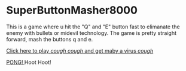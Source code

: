 SuperButtonMasher8000
=====================
This is a game where u hit the "Q" and "E" button fast to elimanate the enemy with bullets or midevil technology. The game is pretty straight forward, mash the buttons q and e.

 <a href = "/Users/jamesmaron/Desktop/MASHER.jar" >Click here to play *cough cough* and get maby a virus *cough* </a> 

<a href = "/Users/jamesmaron/Desktop/Pong.jar" >PONG! </a> Hoot Hoot!
